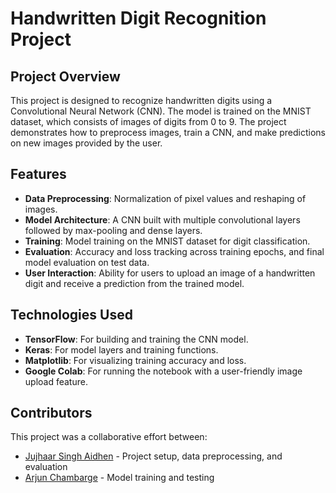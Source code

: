 # Handwritten Digit Recognition Project

## Project Overview
This project is designed to recognize handwritten digits using a Convolutional Neural Network (CNN). The model is trained on the MNIST dataset, which consists of images of digits from 0 to 9. The project demonstrates how to preprocess images, train a CNN, and make predictions on new images provided by the user.

## Features
- **Data Preprocessing**: Normalization of pixel values and reshaping of images.
- **Model Architecture**: A CNN built with multiple convolutional layers followed by max-pooling and dense layers.
- **Training**: Model training on the MNIST dataset for digit classification.
- **Evaluation**: Accuracy and loss tracking across training epochs, and final model evaluation on test data.
- **User Interaction**: Ability for users to upload an image of a handwritten digit and receive a prediction from the trained model.

## Technologies Used
- **TensorFlow**: For building and training the CNN model.
- **Keras**: For model layers and training functions.
- **Matplotlib**: For visualizing training accuracy and loss.
- **Google Colab**: For running the notebook with a user-friendly image upload feature.

## Contributors
This project was a collaborative effort between:
- [Jujhaar Singh Aidhen](https://github.com/JSA-Masterchief) - Project setup, data preprocessing, and evaluation
- [Arjun Chambarge](https://github.com/Arjun111223) - Model training and testing
